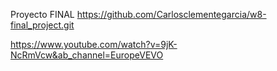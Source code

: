 Proyecto FINAL
https://github.com/Carlosclementegarcia/w8-final_project.git

https://www.youtube.com/watch?v=9jK-NcRmVcw&ab_channel=EuropeVEVO
